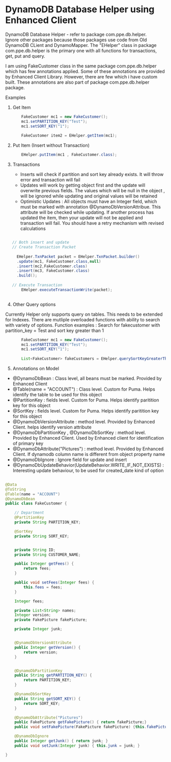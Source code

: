 # DynamoDB Database Helper using Enhanced Client

DynamoDB Database Helper - refer to package com.ppe.db.helper.  
Ignore other packages because those packages use code from Old DynamoDB CLient and DynamoMapper.  The "EHelper" class in package com.ppe.db.helper is the primary one with all functions for transactions, get, put and query.

I am using FakeCustomer class in the same package com.ppe.db.helper which has few annotations applied.  Some of these annotations are provided by Enhanced Client Library.  However, there are few which i have custom built.  These annotations are also part of package com.ppe.db.helper package.


Examples 

1. Get Item 

 ```Java
        FakeCustomer mc1 = new FakeCustomer();
        mc1.setPARTITION_KEY("Test");
        mc1.setSORT_KEY("1");
        
        FakeCustomer item2 = EHelper.getItem(mc1);
  ```
        
2. Put Item (Insert without Transaction)

 ```Java
        EHelper.putItem(mc1 , FakeCustomer.class);
 ```

3. Transactions 

    -  Inserts will check if partition and sort key already exists.  It will throw error and transaction will fail
    -  Updates will work by getting object first and the update will overwrite previous fields.  The values which will be null in the object , will be ignored while updating and original values will be retained
    -  Optimistic Updates : All objects must have an Integer field, which must be marked with annotation @DynamoDbVersionAttribue.  This attribute will be checked while updating.  If another process has updated the item, then your update will not be applied and transaction will fail.  You should have a retry mechanism with revised calculations
    
 ```Java
 
    // Both insert and update
    // Create Transaction Packet
      
      EHelper.TxnPacket packet = EHelper.TxnPacket.builder()
      .update(mc1, FakeCustomer.class,null)
      .insert(mc2,FakeCustomer.class)
      .insert(mc3, FakeCustomer.class)
      .build();
       
    // Execute Transaction
        EHelper.executeTransactionWrite(packet);
     
```
   
        
4. Other Query options

Currently Helper only supports query on tables.  This needs to be extended for Indexes.  There are mutliple overloaded functions with ability to search with    variety of options.
Function examples :  Search for fakecustomer with partition_key = Test and sort key greater than 1

 ```Java
        FakeCustomer mc1 = new FakeCustomer();
        mc1.setPARTITION_KEY("Test");
        mc1.setSORT_KEY("1");
        
        List<FakeCustomer> fakeCustomers = EHelper.querySortKeyGreaterThan(mc1, null, false);
  ```   
        
 5. Annotations on Model 
 
 * @DynamoDbBean :  Class level,  all beans must be marked.  Provided by Enhanced Client
 * @Table(name = "ACCOUNT") :  Class level.  Custom for Puma. Helps identify the table to be used for this object
 * @PartitionKey : fields level.  Custom for Puma. Helps identify paritition key for this object
 * @SortKey : fields level.  Custom for Puma. Helps identify paritition key for this object
 * @DynamoDbVersionAttribute : method level. Provided by Enhanced Client. helps identify version attribute
 * @DynamoDbPartitionKey , @DynamoDbSortKey : method level. Provided by Enhanced Client. Used by Enhanced client for identification of primary key
 * @DynamoDbAttribute("Pictures") : method level. Provided by Enhanced Client. If dynamodb column name is different from object property name
 * @DynamoDbIgnore :  Ignore field for update and insert
 * @DynamoDbUpdateBehavior(UpdateBehavior.WRITE_IF_NOT_EXISTS) :  Interesting update behaviour, to be used for created_date kind of option

 
 
```Java
 
@Data
@ToString
@Table(name = "ACCOUNT")
@DynamoDbBean
public class FakeCustomer {

    // Department
    @PartitionKey
    private String PARTITION_KEY;

    @SortKey
    private String SORT_KEY;


    private String ID;
    private String CUSTOMER_NAME;

    public Integer getFees() {
        return fees;
    }

    public void setFees(Integer fees) {
        this.fees = fees;
    }

    Integer fees;

    private List<String> names;
    Integer version;
    private FakePicture fakePicture;

    private Integer junk;


    @DynamoDbVersionAttribute
    public Integer getVersion() {
        return version;
    }


    @DynamoDbPartitionKey
    public String getPARTITION_KEY() {
        return PARTITION_KEY;
    }

    @DynamoDbSortKey
    public String getSORT_KEY() {
        return SORT_KEY;
    }

    @DynamoDbAttribute("Pictures")
    public FakePicture getFakePicture() { return fakePicture;}
    public void setFakePicture(FakePicture fakePicture) {this.fakePicture = fakePicture;}

    @DynamoDbIgnore
    public Integer getJunk() { return junk; }
    public void setJunk(Integer junk) { this.junk = junk; }

}
 ```
 
 



      


